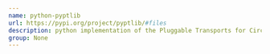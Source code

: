 ```yaml
---
name: python-pyptlib
url: https://pypi.org/project/pyptlib/#files
description: python implementation of the Pluggable Transports for Circumvention specification for Tor. URL : https://pypi.org/project/pyptlib/#files Groups : None
group: None
---
```

